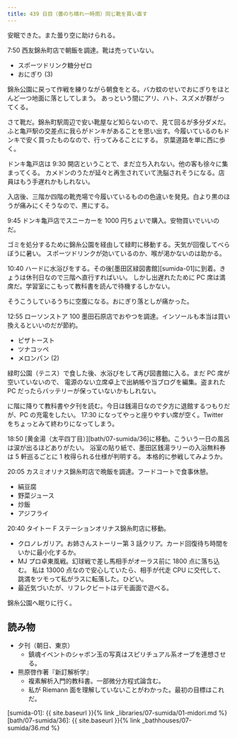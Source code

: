 ```yaml
---
title: 439 日目（曇のち晴れ一時雨）同じ靴を買い直す
---
```


安眠できた。また曇り空に助けられる。

7:50 西友錦糸町店で朝飯を調達。靴は売っていない。

* スポーツドリンク糖分ゼロ
* おにぎり (3)

錦糸公園に戻って作戦を練りながら朝食をとる。バカ蚊のせいでおにぎりをほとんど一つ地面に落としてしまう。
あっという間にアリ、ハト、スズメが群がってくる。

さて靴だ。錦糸町駅周辺で安い靴屋など知らないので、見て回るが多分ダメだ。
ふと亀戸駅の交差点に我らがドンキがあることを思い出す。今履いているのもドンキで安く買ったものなので、行ってみることにする。
京葉道路を単に西に歩く。

ドンキ亀戸店は 9:30 開店ということで、まだ立ち入れない。他の客も徐々に集まってくる。
カメドンのうたが延々と再生されていて洗脳されそうになる。店員はもう手遅れかもしれない。

入店後、三階か四階の靴売場で今履いているものの色違いを発見。白より黒のほうが痛みにくそうなので、黒にする。

9:45 ドンキ亀戸店でスニーカーを 1000 円ちょいで購入。安物買いでいいのだ。

ゴミを処分するために錦糸公園を経由して緑町に移動する。天気が回復してべらぼうに暑い。
スポーツドリンクが効いているのか、喉が渇かないのは助かる。

10:40 ハードに水浴びをする。その後[墨田区緑図書館][sumida-01]に到着。きょうは休刊日なので三階へ直行すればいい。
しかし出遅れたために PC 席は満席だ。学習室にこもって教科書を読んで待機するしかない。

そうこうしているうちに空腹になる。おにぎり落としが痛かった。

12:55 ローソンストア 100 墨田石原店でおやつを調達。インソールも本当は買い換えるといいのだが節約。

* ピザトースト
* ツナコッペ
* メロンパン (2)

緑町公園（テニス）で食した後、水浴びをして再び図書館に入る。まだ PC 席が空いていないので、
電源のない立席卓上で出納帳や当ブログを編集。盗まれた PC だったらバッテリーが保っていないかもしれない。

に階に降りて教科書や夕刊を読む。今日は銭湯日なので夕方に退館するつもりだが、PC の充電をしたい。
17:30 になってやっと座りやすい席が空く。Twitter をちょっとみて終わりになってしまう。

18:50 [黄金湯（太平四丁目）][bath/07-sumida/36]に移動。こういう一日の風呂は涙が出るほどありがたい。
浴室の貼り紙で、墨田区銭湯ラリーの入浴無料券は 5 軒巡るごとに 1 枚得られる仕様が判明する。
本格的に参戦してみようか。

20:05 カスミオリナス錦糸町店で晩飯を調達。フードコートで食事休憩。

* 絹豆腐
* 野菜ジュース
* 炒飯
* アジフライ

20:40 タイトー F ステーションオリナス錦糸町店に移動。

* クロノレガリア。お姉さんストーリー第 3 話クリア。カード回復待ち時間をいかに最小化するか。
* MJ プロ卓東風戦。幻球戦で差し馬相手がオーラス前に 1800 点に落ち込む。
  私は 13000 点なので安心していたら、相手が代走 CPU に交代して、跳満をツモって私がラスに転落した。ひどい。
* 最近気づいたが、リフレクビートはデモ画面で遊べる。

錦糸公園へ眠りに行く。

## 読み物

* 夕刊（朝日、東京）
  * 鎮魂イベントのシャボン玉の写真はスピリチュアル系オーブを連想させる。
* 熊原啓作著『新訂解析学』
  * 複素解析入門的教科書。一部微分方程式論含む。
  * 私が Riemann 面を理解していないことがわかった。最初の目標はこれだ。

[sumida-01]: {{ site.baseurl }}{% link _libraries/07-sumida/01-midori.md %}
[bath/07-sumida/36]: {{ site.baseurl }}{% link _bathhouses/07-sumida/36.md %}
